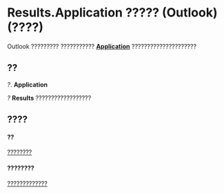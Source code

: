 
# Results.Application ????? (Outlook)(????)

Outlook ????????? ??????????? **[Application](797003e7-ecd1-eccb-eaaf-32d6ddde8348.md)** ?????????????????????


## ??

 _?_. **Application**

 _?_ **Results** ??????????????????


## ????


#### ??


[????????](59057f6f-8f6d-eed0-c945-240b9593b7ea.md)
#### ????????


[?????????????](http://msdn.microsoft.com/library/650f59fb-0dbd-3f5f-b289-2dfe9e33c20e%28Office.15%29.aspx)